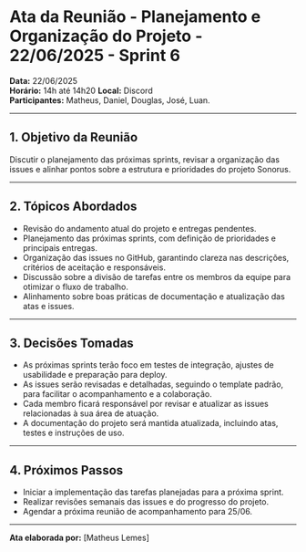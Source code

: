 # Ata da Reunião - Planejamento e Organização do Projeto - 22/06/2025 - Sprint 6

**Data:** 22/06/2025  
**Horário:** 14h até 14h20 
**Local:** Discord  
**Participantes:** Matheus, Daniel, Douglas, José, Luan.

---

## 1. Objetivo da Reunião

Discutir o planejamento das próximas sprints, revisar a organização das issues e alinhar pontos sobre a estrutura e prioridades do projeto Sonorus.

---

## 2. Tópicos Abordados

- Revisão do andamento atual do projeto e entregas pendentes.
- Planejamento das próximas sprints, com definição de prioridades e principais entregas.
- Organização das issues no GitHub, garantindo clareza nas descrições, critérios de aceitação e responsáveis.
- Discussão sobre a divisão de tarefas entre os membros da equipe para otimizar o fluxo de trabalho.
- Alinhamento sobre boas práticas de documentação e atualização das atas e issues.

---

## 3. Decisões Tomadas

- As próximas sprints terão foco em testes de integração, ajustes de usabilidade e preparação para deploy.
- As issues serão revisadas e detalhadas, seguindo o template padrão, para facilitar o acompanhamento e a colaboração.
- Cada membro ficará responsável por revisar e atualizar as issues relacionadas à sua área de atuação.
- A documentação do projeto será mantida atualizada, incluindo atas, testes e instruções de uso.

---

## 4. Próximos Passos

- Iniciar a implementação das tarefas planejadas para a próxima sprint.
- Realizar revisões semanais das issues e do progresso do projeto.
- Agendar a próxima reunião de acompanhamento para 25/06.

---

**Ata elaborada por:** [Matheus Lemes]